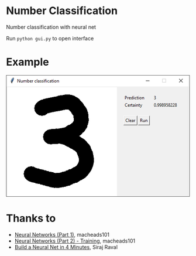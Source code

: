 # Number Classification
Number classification with neural net

Run `python gui.py` to open interface

# Example
![gui.png](https://raw.githubusercontent.com/ecuatox/numclass/master/images/gui.png)

# Thanks to
- [Neural Networks (Part 1)](https://www.youtube.com/watch?v=P02xWy63Q6U), macheads101
- [Neural Networks (Part 2) - Training](https://www.youtube.com/watch?v=uHpKdZLutu0), macheads101
- [Build a Neural Net in 4 Minutes](https://www.youtube.com/watch?v=h3l4qz76JhQ), Siraj Raval
